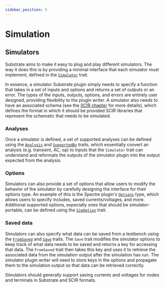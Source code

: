 ```yaml
---
sidebar_position: 5
---
```


# Simulation

## Simulators

Substrate aims to make it easy to plug and play different simulators. The way it does this is by providing a
minimal interface that each simulator must implement, defined in the [`Simulator`](https://api.substratelabs.io/substrate/simulation/trait.Simulator.html) trait.

In essence, a simulator Substrate plugin simply needs to specify a function that takes in a set of inputs and options and returns a set of outputs or an error. The types of the inputs, outputs, options, and errors are entirely user designed, providing flexibility to the plugin writer. A simulator also needs to have an associated schema (see the [SCIR chapter](./scir.md) for more details), which defines the format in which it should be provided SCIR libraries that represent the schematic that needs to be simulated.

### Analyses

Once a simulator is defined, a set of supported analyses can be defined using the [`Analysis`](https://api.substratelabs.io/substrate/simulation/trait.SupportedBy.html) and [`SupportedBy`](https://api.substratelabs.io/substrate/simulation/trait.SupportedBy.html) traits, which essentially convert an analysis (e.g. transient, AC, op) to inputs that the `Simulator` trait can understand and reformats the outputs of the simulator plugin into the output expected from the analysis.

### Options

Simulators can also provide a set of options that allow users to modify the behavior of the simulator by carefully designing the interface for their options type. An example of this is the Spectre plugin's [`Options`](https://api.substratelabs.io/spectre/struct.Options.html) type, which allows users to specify includes, saved currents/voltages, and more. Additional supported options, especially ones that should be simulator-portable, can be defined using the [`SimOption`](https://api.substratelabs.io/substrate/simulation/options/trait.SimOption.html) trait.

### Saved data

Simulators can also specify what data can be saved from a testbench using the
[`FromSaved`](https://api.substratelabs.io/substrate/simulation/data/trait.FromSaved.html) and
[`Save`](https://api.substratelabs.io/substrate/simulation/data/trait.Save.html) traits. The `Save`
trait modifies the simulator options to keep track of what data needs to be saved and returns a key for
accessing that data. The `FromSaved` trait then takes this key and uses it to retrieve the associated data
from the simulation output after the simulation has run. The simulator plugin writer will need to
store keys in the options and propagate them to the simulation output so that data can be retrieved correctly.

Simulators should generally support saving currents and voltages for nodes and terminals in Substrate and SCIR formats.

